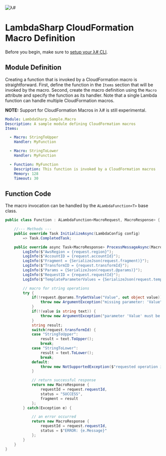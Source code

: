 ![λ#](../../Docs/LambdaSharp_v2_small.png)

# LambdaSharp CloudFormation Macro Definition

Before you begin, make sure to [setup your λ# CLI](../../Docs/).

## Module Definition

Creating a function that is invoked by a CloudFormation macro is straightforward. First, define the function in the `Items` section that will be invoked by the macro. Second, create the macro definition using the `Macro` attribute and specify the function as its handler. Note that a single Lambda function can handle multiple CloudFormation macros.

**NOTE:** Support for CloudFormation Macros in λ# is still experimental.

```yaml
Module: LambdaSharp.Sample.Macro
Description: A sample module defining CloudFormation macros
Items:

  - Macro: StringToUpper
    Handler: MyFunction

  - Macro: StringToLower
    Handler: MyFunction

  - Function: MyFunction
    Description: This function is invoked by a CloudFormation macros
    Memory: 128
    Timeout: 30
```

## Function Code

The macro invocation can be handled by the `ALambdaFunction<T>` base class.

```csharp
public class Function : ALambdaFunction<MacroRequest, MacroResponse> {

    //--- Methods ---
    public override Task InitializeAsync(LambdaConfig config)
        => Task.CompletedTask;

    public override async Task<MacroResponse> ProcessMessageAsync(MacroRequest request, ILambdaContext context) {
        LogInfo($"AwsRegion = {request.region}");
        LogInfo($"AccountID = {request.accountId}");
        LogInfo($"Fragment = {SerializeJson(request.fragment)}");
        LogInfo($"TransformID = {request.transformId}");
        LogInfo($"Params = {SerializeJson(request.@params)}");
        LogInfo($"RequestID = {request.requestId}");
        LogInfo($"TemplateParameterValues = {SerializeJson(request.templateParameterValues)}");

        // macro for string operations
        try {
            if(!request.@params.TryGetValue("Value", out object value)) {
                throw new ArgumentException("missing parameter: 'Value");
            }
            if(!(value is string text)) {
                throw new ArgumentException("parameter 'Value' must be a string");
            }
            string result;
            switch(request.transformId) {
            case "StringToUpper":
                result = text.ToUpper();
                break;
            case "StringToLower":
                result = text.ToLower();
                break;
            default:
                throw new NotSupportedException($"requested operation is not supported: '{request.transformId}'");
            }

            // return successful response
            return new MacroResponse {
                requestId = request.requestId,
                status = "SUCCESS",
                fragment = result
            };
        } catch(Exception e) {

            // an error occurred
            return new MacroResponse {
                requestId = request.requestId,
                status = $"ERROR: {e.Message}"
            };
        }
    }
}
```
